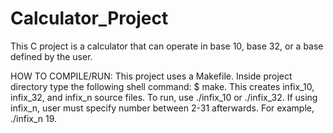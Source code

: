 # Calculator_Project
This C project is a calculator that can operate in base 10, base 32, or a base defined by the user.

HOW TO COMPILE/RUN: This project uses a Makefile. Inside project directory type the following shell command: $ make. This creates infix_10, infix_32, and infix_n source files.
            To run, use ./infix_10 or ./infix_32. If using infix_n, user must specify number between 2-31 afterwards. For example, ./infix_n 19.


            
